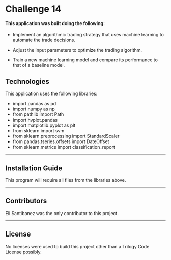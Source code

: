 # Challenge 14
#### This application was built doing the following: 
* Implement an algorithmic trading strategy that uses machine learning to automate the trade decisions.

* Adjust the input parameters to optimize the trading algorithm.

* Train a new machine learning model and compare its performance to that of a baseline model.



## Technologies

This application uses the following libraries:
* import pandas as pd
* import numpy as np
* from pathlib import Path
* import hvplot.pandas
* import matplotlib.pyplot as plt
* from sklearn import svm
* from sklearn.preprocessing import  StandardScaler
* from pandas.tseries.offsets import DateOffset
* from sklearn.metrics import classification_report

---

## Installation Guide

This program will require all files from the libraries above. 

---

## Contributors

Eli Santibanez was the only contributor to this project. 

---

## License

No licenses were used to build this project other than a Trilogy Code License possibly. 
